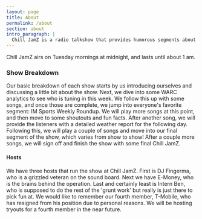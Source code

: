```yaml
---
layout: page
title: About
permalink: /about
section: about
intro_paragraph: |
  Chill JamZ is a radio talkshow that provides humorous segments about the happenings at Allegheny College. Additionally, our hosts play music that can be listened to while doing homework, trying to fall asleep, or just relax; hence the name 'Chill JamZ'. If you would like to tune into our show, click the following link to [Listen Live](http://www.warcmeadville.org/listen-live.html).
---
```

Chill JamZ airs on Tuesday mornings at midnight, and lasts until about 1 am.

### Show Breakdown

Our basic breakdown of each show starts by us introducing ourselves and discussing a little bit about the show. Next, we dive into some WARC analytics to see who is tuning in this week. We follow this up with some songs, and once those are complete, we jump into everyone's favorite segment: IM Sports Weekly Roundup. We will play more songs at this point, and then move to some shoutouts and fun facts. After another song, we will provide the listeners with a detailed weather report for the following day. Following this, we will play a couple of songs and move into our final segment of the show, which varies from show to show! After a couple more songs, we will sign off and finish the show with some final Chill JamZ.

#### Hosts

We have three hosts that run the show at Chill JamZ. First is DJ Fingerma, who is a grizzled veteran on the sound board. Next we have E-Money, who is the brains behind the operation. Last and certainly least is Intern Ben, who is supposed to do the rest of the 'grunt work' but really is just there to pick fun at. We would like to remember our fourth member, T-Mobile, who has resigned from his position due to personal reasons. We will be hosting tryouts for a fourth member in the near future.
